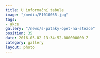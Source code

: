 ```yaml
---
title: U informační tabule
image: "/media/P1010055.jpg"
tags:
- akce
gallery: "/news/s-pataky-opet-na-stezce"
position: 35
date: 2016-05-02 13:34:52.000000000 Z
category: gallery
layout: photo
---
```

